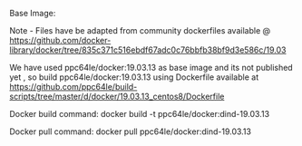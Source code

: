 Base Image:

Note - Files have be adapted from community dockerfiles available @ https://github.com/docker-library/docker/tree/835c371c516ebdf67adc0c76bbfb38bf9d3e586c/19.03

We have used ppc64le/docker:19.03.13 as base image and its not published yet , so build ppc64le/docker:19.03.13 using Dockerfile available at https://github.com/ppc64le/build-scripts/tree/master/d/docker/19.03.13_centos8/Dockerfile

Docker build command:
docker build -t ppc64le/docker:dind-19.03.13

Docker pull command:
docker pull ppc64le/docker:dind-19.03.13

